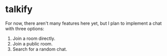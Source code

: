 # talkify

For now, there aren't many features here yet, but I plan to implement a chat with three options:

1. Join a room directly.
2. Join a public room.
3. Search for a random chat.
